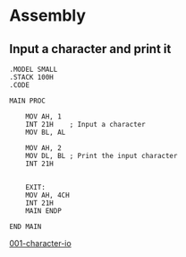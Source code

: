 # Assembly

## Input a character and print it

```assembly
.MODEL SMALL
.STACK 100H
.CODE

MAIN PROC
    
    MOV AH, 1
    INT 21H    ; Input a character
    MOV BL, AL                   
    
    MOV AH, 2
    MOV DL, BL ; Print the input character
    INT 21H
    
    
    EXIT:
    MOV AH, 4CH
    INT 21H
    MAIN ENDP

END MAIN
```
[001-character-io](https://github.com/kmtusher97/Assembly/blob/master/codes/001-character-io.asm)